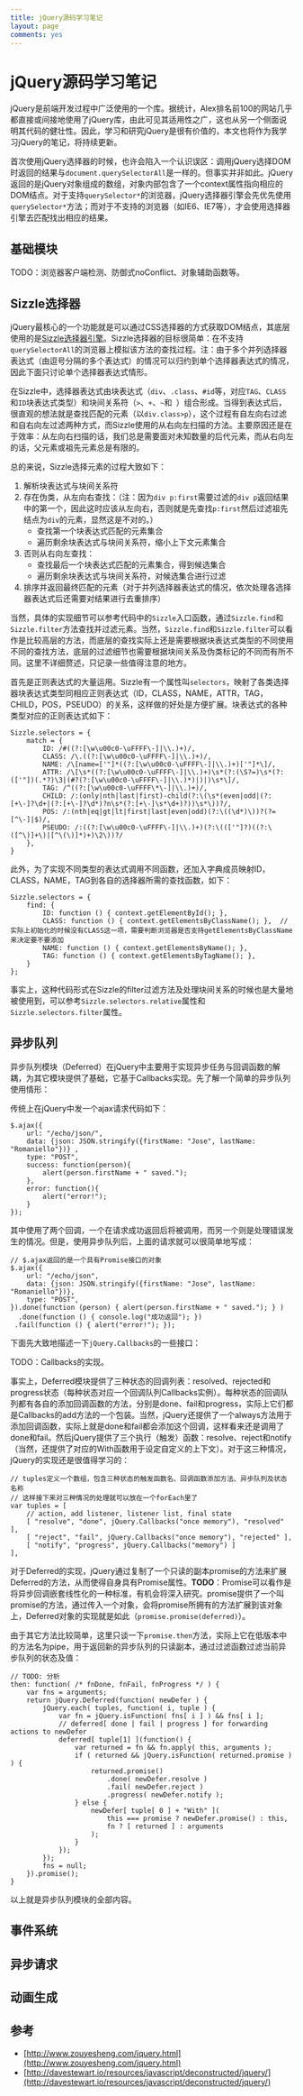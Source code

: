 ```yaml
---
title: jQuery源码学习笔记
layout: page
comments: yes
---
```


# jQuery源码学习笔记

jQuery是前端开发过程中广泛使用的一个库。据统计，Alex排名前100的网站几乎都直接或间接地使用了jQuery库，由此可见其适用性之广，这也从另一个侧面说明其代码的健壮性。因此，学习和研究jQuery是很有价值的，本文也将作为我学习jQuery的笔记，将持续更新。

首次使用jQuery选择器的时候，也许会陷入一个认识误区：调用jQuery选择DOM时返回的结果与`document.querySelectorAll`是一样的。但事实并非如此。jQuery返回的是jQuery对象组成的数组，对象内部包含了一个context属性指向相应的DOM结点。对于支持`querySelector*`的浏览器，jQuery选择器引擎会先优先使用`querySelector*`方法；而对于不支持的浏览器（如IE6、IE7等），才会使用选择器引擎去匹配找出相应的结果。

## 基础模块

TODO：浏览器客户端检测、防御式noConflict、对象辅助函数等。

## Sizzle选择器

jQuery最核心的一个功能就是可以通过CSS选择器的方式获取DOM结点，其底层使用的是[Sizzle选择器引擎](https://github.com/jquery/sizzle)。Sizzle选择器的目标很简单：在不支持`querySelectorAll`的浏览器上模拟该方法的查找过程。注：由于多个并列选择器表达式（由逗号分隔的多个表达式）的情况可以归约到单个选择器表达式的情况，因此下面只讨论单个选择器表达式情形。

在Sizzle中，选择器表达式由块表达式（`div`、`.class`、`#id`等，对应`TAG`、`CLASS`和`ID`块表达式类型）和块间关系符（`>`、`+`、`~`和` `）组合形成。当得到表达式后，很直观的想法就是查找匹配的元素（以`div.class>p`），这个过程有自左向右过滤和自右向左过滤两种方式，而Sizzle使用的从右向左扫描的方法。主要原因还是在于效率：从左向右扫描的话，我们总是需要面对未知数量的后代元素，而从右向左的话，父元素或祖先元素总是有限的。

总的来说，Sizzle选择元素的过程大致如下：

1. 解析块表达式与块间关系符
2. 存在伪类，从左向右查找：（注：因为`div p:first`需要过滤的`div p`返回结果中的第一个，因此这时应该从左向右，否则就是先查找`p:first`然后过滤祖先结点为`div`的元素，显然这是不对的。）
    * 查找第一个块表达式匹配的元素集合
    * 遍历剩余块表达式与块间关系符，缩小上下文元素集合
3. 否则从右向左查找：
    * 查找最后一个块表达式匹配的元素集合，得到候选集合
    * 遍历剩余块表达式与块间关系符，对候选集合进行过滤
4. 排序并返回最终匹配的元素（对于并列选择器表达式的情况，依次处理各选择器表达式后还需要对结果进行去重排序）

当然，具体的实现细节可以参考代码中的`Sizzle`入口函数，通过`Sizzle.find`和`Sizzle.filter`方法查找并过滤元素。当然，`Sizzle.find`和`Sizzle.filter`可以看作是比较高层的方法，而底层的查找实际上还是需要根据块表达式类型的不同使用不同的查找方法，底层的过滤细节也需要根据块间关系及伪类标记的不同而有所不同。这里不详细赘述，只记录一些值得注意的地方。

首先是正则表达式的大量运用。Sizzle有一个属性叫`selectors`，映射了各类选择器块表达式类型同相应正则表达式（ID，CLASS，NAME，ATTR，TAG，CHILD，POS，PSEUDO）的关系，这样做的好处是方便扩展。块表达式的各种类型对应的正则表达式如下：

    Sizzle.selectors = {
        match = {
            ID: /#((?:[\w\u00c0-\uFFFF\-]|\\.)+)/,
            CLASS: /\.((?:[\w\u00c0-\uFFFF\-]|\\.)+)/,
            NAME: /\[name=['"]*((?:[\w\u00c0-\uFFFF\-]|\\.)+)['"]*\]/,
            ATTR: /\[\s*((?:[\w\u00c0-\uFFFF\-]|\\.)+)\s*(?:(\S?=)\s*(?:(['"])(.*?)\3|(#?(?:[\w\u00c0-\uFFFF\-]|\\.)*)|)|)\s*\]/,
            TAG: /^((?:[\w\u00c0-\uFFFF\*\-]|\\.)+)/,
            CHILD: /:(only|nth|last|first)-child(?:\(\s*(even|odd|(?:[+\-]?\d+|(?:[+\-]?\d*)?n\s*(?:[+\-]\s*\d+)?))\s*\))?/,
            POS: /:(nth|eq|gt|lt|first|last|even|odd)(?:\((\d*)\))?(?=[^\-]|$)/,
            PSEUDO: /:((?:[\w\u00c0-\uFFFF\-]|\\.)+)(?:\((['"]?)((?:\([^\)]+\)|[^\(\)]*)+)\2\))?/
        },
    }

此外，为了实现不同类型的表达式调用不同函数，还加入字典成员映射ID，CLASS，NAME，TAG到各自的选择器所需的查找函数，如下：

    Sizzle.selectors = {
        find: {
            ID: function () { context.getElementById(); },
            CLASS: function () { context.getElementsByClassName(); },  // 实际上初始化的时候没有CLASS这一项，需要判断浏览器是否支持getElementsByClassName来决定要不要添加
            NAME: function () { context.getElementsByName(); },
            TAG: function () { context.getElementsByTagName(); },
        }
    };

事实上，这种代码形式在Sizzle的filter过滤方法及处理块间关系的时候也是大量地被使用到，可以参考`Sizzle.selectors.relative`属性和`Sizzle.selectors.filter`属性。

## 异步队列

异步队列模块（Deferred）在jQuery中主要用于实现异步任务与回调函数的解耦，为其它模块提供了基础，它基于Callbacks实现。先了解一个简单的异步队列使用情形：

传统上在jQuery中发一个ajax请求代码如下：

    $.ajax({
        url: "/echo/json/",
        data: {json: JSON.stringify({firstName: "Jose", lastName: "Romaniello"})} ,
        type: "POST",
        success: function(person){ 
            alert(person.firstName + " saved."); 
        },
        error: function(){ 
            alert("error!");
        } 
    });

其中使用了两个回调，一个在请求成功返回后将被调用，而另一个则是处理错误发生的情况。但是，使用异步队列后，上面的请求就可以很简单地写成：

    // $.ajax返回的是一个具有Promise接口的对象
    $.ajax({
        url: "/echo/json",
        data: {json: JSON.stringify({firstName: "Jose", lastName: "Romaniello"})},
        type: "POST",
    }).done(function (person) { alert(person.firstName + " saved."); } )
      .done(function () { console.log("成功返回"); })
     .fail(function () { alert("error!"); });

下面先大致地描述一下`jQuery.Callbacks`的一些接口：

TODO：Callbacks的实现。

事实上，Deferred模块提供了三种状态的回调列表：resolved、rejected和progress状态（每种状态对应一个回调队列Callbacks实例）。每种状态的回调队列都有各自的添加回调函数的方法，分别是done、fail和progress，实际上它们都是Callbacks的add方法的一个包装。当然，jQuery还提供了一个always方法用于添加回调函数，实际上就是done和fail都会添加这个回调，这样看来还是调用了done和fail。然后jQuery提供了三个执行（触发）函数：resolve、reject和notify（当然，还提供了对应的With函数用于设定自定义的上下文）。对于这三种情况，jQuery的实现还是很值得学习的：

    // tuples定义一个数组，包含三种状态的触发函数名、回调函数添加方法、异步队列及状态名称
    // 这样接下来对三种情况的处理就可以放在一个forEach里了
    var tuples = [
        // action, add listener, listener list, final state
        [ "resolve", "done", jQuery.Callbacks("once memory"), "resolved" ],
        [ "reject", "fail", jQuery.Callbacks("once memory"), "rejected" ],
        [ "notify", "progress", jQuery.Callbacks("memory") ]
    ],

对于Deferred的实现，jQuery通过复制了一个只读的副本promise的方法来扩展Deferred的方法，从而使得自身具有Promise属性。**TODO**：Promise可以看作是将异步回调嵌套线性化的一种标准，有机会将深入研究。promise提供了一个叫promise的方法，通过传入一个对象，会将promise所拥有的方法扩展到该对象上，Deferred对象的实现就是如此（`promise.promise(deferred)`）。

由于其它方法比较简单，这里只谈一下`promise.then`方法，实际上它在低版本中的方法名为pipe，用于返回新的异步队列的只读副本，通过过滤函数过滤当前异步队列的状态及值：

    // TODO: 分析
    then: function( /* fnDone, fnFail, fnProgress */ ) {
        var fns = arguments;
        return jQuery.Deferred(function( newDefer ) {
            jQuery.each( tuples, function( i, tuple ) {
                var fn = jQuery.isFunction( fns[ i ] ) && fns[ i ];
                // deferred[ done | fail | progress ] for forwarding actions to newDefer
                deferred[ tuple[1] ](function() {
                    var returned = fn && fn.apply( this, arguments );
                    if ( returned && jQuery.isFunction( returned.promise ) ) {
                        returned.promise()
                            .done( newDefer.resolve )
                            .fail( newDefer.reject )
                            .progress( newDefer.notify );
                    } else {
                        newDefer[ tuple[ 0 ] + "With" ](
                            this === promise ? newDefer.promise() : this,
                            fn ? [ returned ] : arguments
                        );
                    }
                });
            });
            fns = null;
        }).promise();
    }

以上就是异步队列模块的全部内容。

## 事件系统

## 异步请求

## 动画生成

## 参考

* [http://www.zouyesheng.com/jquery.html](http://www.zouyesheng.com/jquery.html)
* [http://davestewart.io/resources/javascript/deconstructed/jquery/](http://davestewart.io/resources/javascript/deconstructed/jquery/)
